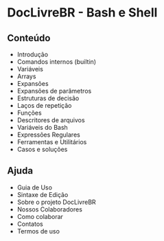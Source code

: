 # DocLivreBR - Bash e Shell

## Conteúdo

- Introdução
- Comandos internos (builtin)
- Variáveis
- Arrays
- Expansões
- Expansões de parâmetros
- Estruturas de decisão
- Laços de repetição
- Funções
- Descritores de arquivos
- Variáveis do Bash
- Expressões Regulares
- Ferramentas e Utilitários
- Casos e soluções

## Ajuda

- Guia de Uso
- Sintaxe de Edição
- Sobre o projeto DocLivreBR
- Nossos Colaboradores
- Como colaborar
- Contatos
- Termos de uso

